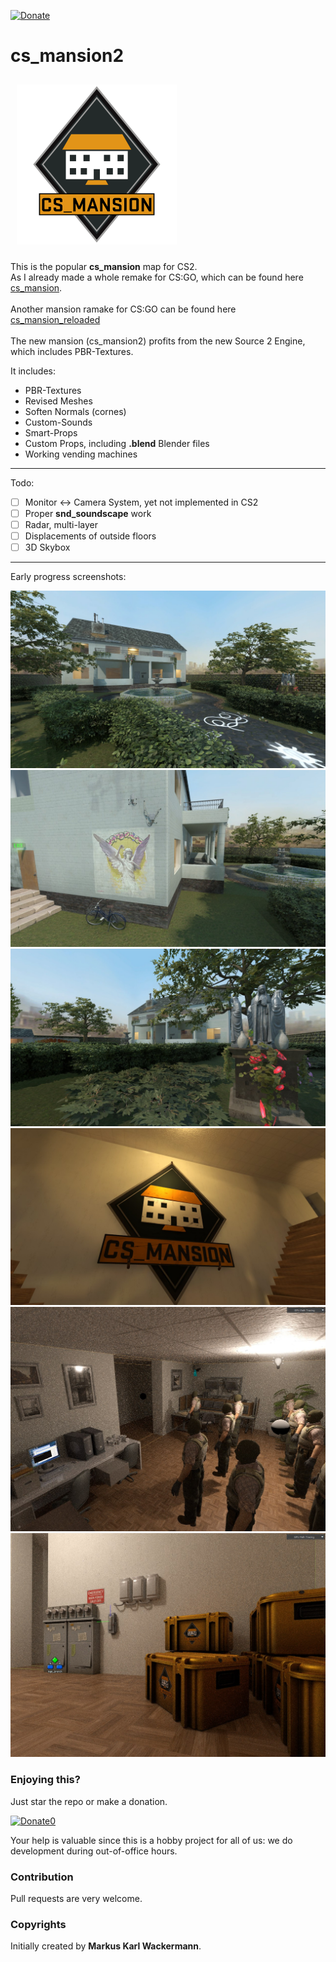 [![Donate](https://img.shields.io/badge/Donate-PayPal-green.svg)](https://www.paypal.com/pools/c/8ZXWv1d784)

cs_mansion2
===========

<img src="raw/logo/logo_1024.png" style="width:256px;margin:auto;padding:10px" />

This is the popular **cs_mansion** map for CS2.<br/>
As I already made a whole remake for CS:GO, which can be found here [cs_mansion](https://steamcommunity.com/sharedfiles/filedetails/?id=127079570).<br/>
<br/>
Another mansion ramake for CS:GO can be found here [cs_mansion_reloaded](https://steamcommunity.com/sharedfiles/filedetails/?id=269972467)<br/>
<br/>
The new mansion (cs_mansion2) profits from the new Source 2 Engine, which includes PBR-Textures.

It includes:

- PBR-Textures
- Revised Meshes
- Soften Normals (cornes)
- Custom-Sounds
- Smart-Props
- Custom Props, including **.blend** Blender files
- Working vending machines

---

Todo:

- [ ] Monitor <-> Camera System, yet not implemented in CS2
- [ ] Proper **snd_soundscape** work
- [ ] Radar, multi-layer
- [ ] Displacements of outside floors
- [ ] 3D Skybox

---

Early progress screenshots:

![](screenshots/0.jpg)
![](screenshots/1.jpg)
![](screenshots/2.jpg)
![](screenshots/3.jpg)
![](screenshots/4.jpg)
![](screenshots/5.jpg)

### Enjoying this?
Just star the repo or make a donation.

[![Donate0](https://img.shields.io/badge/Donate-PayPal-green.svg)](https://www.paypal.com/pools/c/8ZXWv1d784)

Your help is valuable since this is a hobby project for all of us: we do development during out-of-office hours.

### Contribution
Pull requests are very welcome.
### Copyrights
Initially created by **Markus Karl Wackermann**.